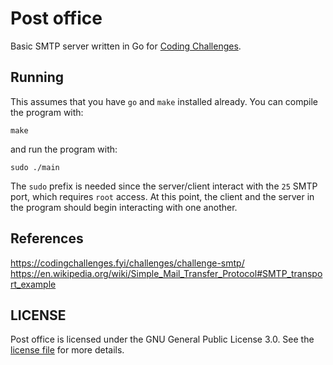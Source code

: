 # Post office
Basic SMTP server written in Go for [Coding Challenges](https://codingchallenges.fyi/challenges/challenge-smtp/).

## Running

This assumes that you have `go` and `make` installed already.
You can compile the program with:
```
make
```
and run the program with:
```
sudo ./main
```

The `sudo` prefix is needed since the server/client interact with the `25` SMTP port, which requires `root` access.
At this point, the client and the server in the program should begin interacting with one another.

## References
https://codingchallenges.fyi/challenges/challenge-smtp/
https://en.wikipedia.org/wiki/Simple_Mail_Transfer_Protocol#SMTP_transport_example

## LICENSE
Post office is licensed under the GNU General Public License 3.0. See the [license file](https://github.com/Kingcitaldo125/postoffice#GPL-3.0-1-ov-file) for more details.
